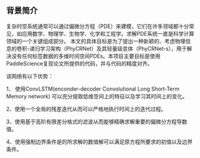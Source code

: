 ## 背景简介
复杂时空系统通常可以通过偏微分方程（PDE）来建模，它们在许多领域都十分常见，如应用数学、物理学、生物学、化学和工程学。求解PDE系统一直是科学计算领域的一个关键组成部分。 本文的具体目标是为了提出一种新颖的、考虑物理信息的卷积-递归学习架构（PhyCRNet）及其轻量级变体（PhyCRNet-s），用于解决没有任何标签数据的多维时间空间PDEs。本项目主要目标是使用PaddleScience复现论文所提供的代码，并与代码的精度对齐。

该网络有以下优势：

1、 使用ConvLSTM(enconder-decoder Convolutional Long Short-Term Memory network) 可以充分提取低维空间上的特征以及学习其时间上的变化。

2、使用一个全局的残差迭代从而可以严格地执行时间上的迭代过程。

3、使用基于高阶有限差分格式的滤波从而能够精确求解重要的偏微分方程导数值。

4、使用强制边界条件是的所求解的数值解可以满足原方程所要求的初值以及边界条件。
